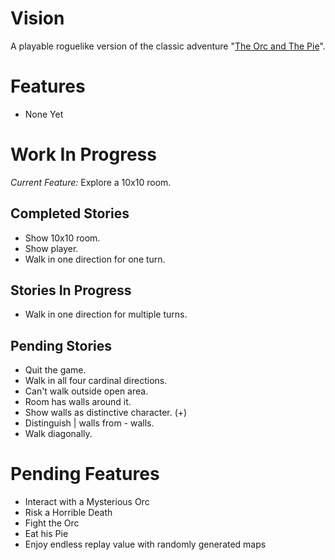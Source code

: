 Vision
======
A playable roguelike version of the classic adventure
"[The Orc and The Pie](http://www.instantdungeon.com/node/4)".

Features
========

* None Yet

Work In Progress
================

*Current Feature:* Explore a 10x10 room.

Completed Stories
-----------------
* Show 10x10 room.
* Show player.
* Walk in one direction for one turn.

Stories In Progress
-------------------
* Walk in one direction for multiple turns.

Pending Stories
---------------
* Quit the game.
* Walk in all four cardinal directions.
* Can't walk outside open area.
* Room has walls around it.
* Show walls as distinctive character. (+)
* Distinguish | walls from - walls.
* Walk diagonally.

Pending Features
================
* Interact with a Mysterious Orc
* Risk a Horrible Death
* Fight the Orc
* Eat his Pie
* Enjoy endless replay value with randomly generated maps

